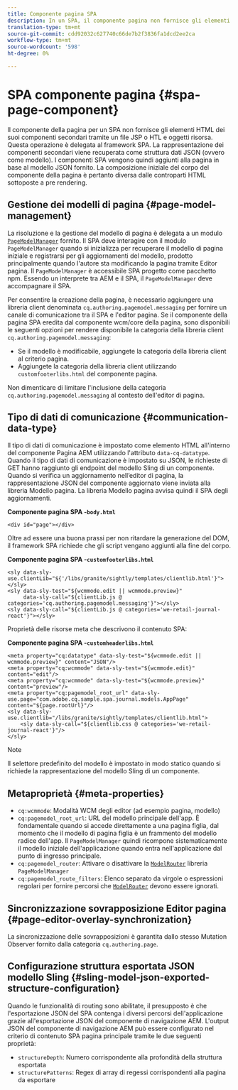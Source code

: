 ```yaml
---
title: Componente pagina SPA
description: In un SPA, il componente pagina non fornisce gli elementi HTML dei suoi componenti secondari, ma lo delega al framework SPA. Questo documento spiega come questo rende univoco il componente pagina di un SPA.
translation-type: tm+mt
source-git-commit: cdd92032c627740c66de7b2f3836fa1dcd2ee2ca
workflow-type: tm+mt
source-wordcount: '598'
ht-degree: 0%

---
```



# SPA componente pagina {#spa-page-component}

Il componente della pagina per un SPA non fornisce gli elementi HTML dei suoi componenti secondari tramite un file JSP o HTL e oggetti risorsa. Questa operazione è delegata al framework SPA. La rappresentazione dei componenti secondari viene recuperata come struttura dati JSON (ovvero come modello). I componenti SPA vengono quindi aggiunti alla pagina in base al modello JSON fornito. La composizione iniziale del corpo del componente della pagina è pertanto diversa dalle controparti HTML sottoposte a pre rendering.

## Gestione dei modelli di pagina {#page-model-management}

La risoluzione e la gestione del modello di pagina è delegata a un modulo [`PageModelManager`](blueprint.md#pagemodelmanager) fornito. Il SPA deve interagire con il modulo `PageModelManager` quando si inizializza per recuperare il modello di pagina iniziale e registrarsi per gli aggiornamenti del modello, prodotto principalmente quando l&#39;autore sta modificando la pagina tramite Editor pagina. Il `PageModelManager` è accessibile SPA progetto come pacchetto npm. Essendo un interprete tra AEM e il SPA, il `PageModelManager` deve accompagnare il SPA.

Per consentire la creazione della pagina, è necessario aggiungere una libreria client denominata `cq.authoring.pagemodel.messaging` per fornire un canale di comunicazione tra il SPA e l&#39;editor pagina. Se il componente della pagina SPA eredita dal componente wcm/core della pagina, sono disponibili le seguenti opzioni per rendere disponibile la categoria della libreria client `cq.authoring.pagemodel.messaging`:

* Se il modello è modificabile, aggiungete la categoria della libreria client al criterio pagina.
* Aggiungete la categoria della libreria client utilizzando `customfooterlibs.html` del componente pagina.

Non dimenticare di limitare l&#39;inclusione della categoria `cq.authoring.pagemodel.messaging` al contesto dell&#39;editor di pagina.

## Tipo di dati di comunicazione {#communication-data-type}

Il tipo di dati di comunicazione è impostato come elemento HTML all&#39;interno del componente Pagina AEM utilizzando l&#39;attributo `data-cq-datatype`. Quando il tipo di dati di comunicazione è impostato su JSON, le richieste di GET hanno raggiunto gli endpoint del modello Sling di un componente. Quando si verifica un aggiornamento nell’editor di pagina, la rappresentazione JSON del componente aggiornato viene inviata alla libreria Modello pagina. La libreria Modello pagina avvisa quindi il SPA degli aggiornamenti.

**Componente pagina SPA -`body.html`**

```
<div id="page"></div>
```

Oltre ad essere una buona prassi per non ritardare la generazione del DOM, il framework SPA richiede che gli script vengano aggiunti alla fine del corpo.

**Componente pagina SPA -`customfooterlibs.html`**

```
<sly data-sly-use.clientLib="${'/libs/granite/sightly/templates/clientlib.html'}"></sly>
<sly data-sly-test="${wcmmode.edit || wcmmode.preview}"
     data-sly-call="${clientLib.js @ categories='cq.authoring.pagemodel.messaging'}"></sly>
<sly data-sly-call="${clientLib.js @ categories='we-retail-journal-react'}"></sly>
```

Proprietà delle risorse meta che descrivono il contenuto SPA:

**Componente pagina SPA -`customheaderlibs.html`**

```
<meta property="cq:datatype" data-sly-test="${wcmmode.edit || wcmmode.preview}" content="JSON"/>
<meta property="cq:wcmmode" data-sly-test="${wcmmode.edit}" content="edit"/>
<meta property="cq:wcmmode" data-sly-test="${wcmmode.preview}" content="preview"/>
<meta property="cq:pagemodel_root_url" data-sly-use.page="com.adobe.cq.sample.spa.journal.models.AppPage" content="${page.rootUrl}"/>
<sly data-sly-use.clientlib="/libs/granite/sightly/templates/clientlib.html">
    <sly data-sly-call="${clientlib.css @ categories='we-retail-journal-react'}"/>
</sly>
```

>[!NOTE]
>
>Il selettore predefinito del modello è impostato in modo statico quando si richiede la rappresentazione del modello Sling di un componente.

## Metaproprietà {#meta-properties}

* `cq:wcmmode`: Modalità WCM degli editor (ad esempio pagina, modello)
* `cq:pagemodel_root_url`: URL del modello principale dell&#39;app. È fondamentale quando si accede direttamente a una pagina figlia, dal momento che il modello di pagina figlia è un frammento del modello radice dell&#39;app. Il `PageModelManager` quindi ricompone sistematicamente il modello iniziale dell&#39;applicazione quando entra nell&#39;applicazione dal punto di ingresso principale.
* `cq:pagemodel_router`: Attivare o disattivare la  [`ModelRouter`](routing.md) libreria  `PageModelManager` 
* `cq:pagemodel_route_filters`: Elenco separato da virgole o espressioni regolari per fornire percorsi che  [`ModelRouter`](routing.md) devono essere ignorati.

## Sincronizzazione sovrapposizione Editor pagina {#page-editor-overlay-synchronization}

La sincronizzazione delle sovrapposizioni è garantita dallo stesso Mutation Observer fornito dalla categoria `cq.authoring.page`.

## Configurazione struttura esportata JSON modello Sling {#sling-model-json-exported-structure-configuration}

Quando le funzionalità di routing sono abilitate, il presupposto è che l&#39;esportazione JSON del SPA contenga i diversi percorsi dell&#39;applicazione grazie all&#39;esportazione JSON del componente di navigazione AEM. L&#39;output JSON del componente di navigazione AEM può essere configurato nel criterio di contenuto SPA pagina principale tramite le due seguenti proprietà:

* `structureDepth`: Numero corrispondente alla profondità della struttura esportata
* `structurePatterns`: Regex di array di regessi corrispondenti alla pagina da esportare
